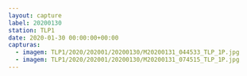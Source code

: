 ```yaml
---
layout: capture
label: 20200130
station: TLP1
date: 2020-01-30 00:00:00+00:00
capturas:
  - imagem: TLP1/2020/202001/20200130/M20200131_044533_TLP_1P.jpg
  - imagem: TLP1/2020/202001/20200130/M20200131_074515_TLP_1P.jpg
---
```


